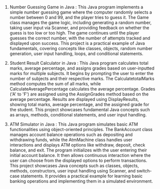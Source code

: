 1) Number Guessing Game in Java :
   This Java program implements a simple number guessing game where the computer randomly selects a number between 0 and 99, and the player tries to guess it. The Game class manages the game logic, including 
   generating a random number, taking user input via Scanner, and providing feedback on whether the guess is too low or too high. The game continues until the player guesses the correct number, with the number of 
   attempts tracked and displayed upon success. This project is a practical example of Java fundamentals, covering concepts like classes, objects, random number generation, user input handling, loops, and 
   conditional statements.

2) Student Result Calculator in Java :
   This Java program calculates total marks, average percentage, and assigns grades based on user-inputted marks for multiple subjects. It begins by prompting the user to enter the number of subjects and their 
   respective marks. The CalculatetotalMarks method computes the sum of all marks, while CalculateAveragePercentage calculates the average percentage. Grades ('A' to 'F') are assigned using the AssignGrades method 
   based on the average percentage. Results are displayed using DisplayResults, showing total marks, average percentage, and the assigned grade for the student. This project showcases fundamental Java concepts such 
   as arrays, methods, conditional statements, and user input handling.

3) ATM Simulator in Java :
   This Java program simulates basic ATM functionalities using object-oriented principles. The BankAccount class manages account balance operations such as 
   depositing and withdrawing funds, while the AtmMachine class handles user interactions and displays ATM options like withdraw, deposit, check balance, and exit. 
   The program initializes with the user entering their initial account balance. It then allows continuous interaction where the user can choose from the displayed 
   options to perform transactions. This project showcases Java concepts such as classes, objects, methods, constructors, user input handling using Scanner, and 
   switch-case statements. It provides a practical example for learning basic banking operations and implementing them in a simulated environment.
